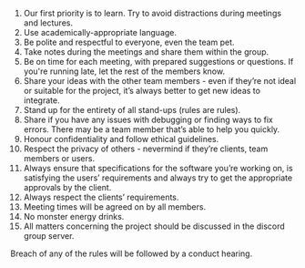 1. Our first priority is to learn. Try to avoid distractions during meetings and lectures.
2. Use academically-appropriate language.
3. Be polite and respectful to everyone, even the team pet.
4. Take notes during the meetings and share them within the group.
5. Be on time for each meeting, with prepared suggestions or questions. If you're running late, let the rest of the members know.
6. Share your ideas with the other team members - even if they’re not ideal or suitable for the project, it’s always better to get new ideas to integrate.
7. Stand up for the entirety of all stand-ups (rules are rules).
8. Share if you have any issues with debugging or finding ways to fix errors. There may be a team member that’s able to help you quickly.
9. Honour confidentiality and follow ethical guidelines.
10. Respect the privacy of others - nevermind if they’re clients, team members or users.
11. Always ensure that specifications for the software you’re working on, is satisfying the users’ requirements and always try to get the appropriate approvals by the client. 
12. Always respect the clients’ requirements.
13. Meeting times will be agreed on by all members.
14. No monster energy drinks.
15. All matters concerning the project should be discussed in the discord group server.

Breach of any of the rules will be followed by a conduct hearing.
